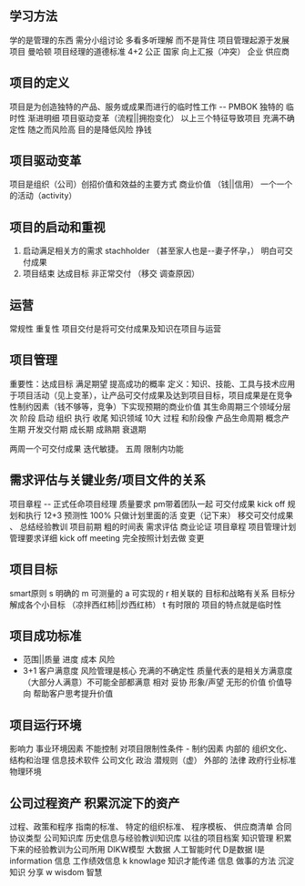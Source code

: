 ## 学习方法 

学的是管理的东西 需分小组讨论 多看多听理解 而不是背住
项目管理起源于发展 项目 曼哈顿
项目经理的道德标准 4+2 公正 国家 向上汇报（冲突） 企业 供应商
## 项目的定义

项目是为创造独特的产品、服务或成果而进行的临时性工作 -- PMBOK
独特的 临时性 渐进明细 项目驱动变革（流程||拥抱变化）
以上三个特征导致项目 充满不确定性 随之而风险高 
目的是降低风险 挣钱
## 项目驱动变革

项目是组织（公司）创招价值和效益的主要方式
商业价值 （钱||信用）
一个一个的活动（activity）
## 项目的启动和重视

1. 启动满足相关方的需求  stachholder （甚至家人也是--妻子怀孕，） 明白可交付成果
2. 项目结束 达成目标 非正常交付 （移交 调查原因）

## 运营

常规性 重复性
项目交付是将可交付成果及知识在项目与运营

## 项目管理
重要性：达成目标 满足期望 提高成功的概率 
定义：知识、技能、工具与技术应用于项目活动（见上变革），让产品可交付成果及达到项目目标，项目成果是在竞争性制约因素（钱不够等，竞争）下实现预期的商业价值 其生命周期三个领域分层次
阶段 启动  组织 执行 收尾
知识领域 10大
过程 和阶段像
产品生命周期
概念产生期 开发交付期 成长期 成熟期 衰退期

两周一个可交付成果
迭代敏捷。
五周 限制内功能 
## 需求评估与关键业务/项目文件的关系
项目章程 -- 正式任命项目经理
质量要求
pm带着团队一起 可交付成果
kick off 
规划和执行
12+3
预测性 100% 只做计划里面的活  变更（记下来） 
移交可交付成果 、 总结经验教训
项目前期 粗的时间表 需求评估 商业论证 项目章程  项目管理计划 管理要求详细 kick off meeting 完全按照计划去做 
变更 
## 项目目标
smart原则
s 明确的 
m 可测量的
a 可实现的
r 相关联的 目标和战略有关系 目标分解成各个小目标 （凉拌西红柿||炒西红柿） 
t 有时限的 项目的特点就是临时性
## 项目成功标准
- 范围||质量 进度 成本 风险
- 3+1 客户满意度
风险管理是核心 充满的不确定性
质量代表的是相关方满意度（大部分人满意）不可能全部都满意 相对 妥协
形象/声望 无形的价值
价值导向 帮助客户思考提升价值

## 项目运行环境
影响力 
事业环境因素 不能控制 对项目限制性条件 - 制约因素 
内部的 组织文化、结构和治理 信息技术软件 公司文化 政治 潜规则（虚） 
外部的 法律 政府行业标准 物理环境 
## 公司过程资产 积累沉淀下的资产
过程、政策和程序
指南的标准、
特定的组织标准、
程序模板、
供应商清单 合同协议类型
公司知识库
历史信息与经验教训知识库
以往的项目档案
知识管理 积累下来的经验教训为公司所用
DIKW模型 大数据 人工智能时代
D是数据 I是information 信息 工作绩效信息 k knowlage 知识才能传递 信息 做事的方法 沉淀知识 分享 w wisdom 智慧 


